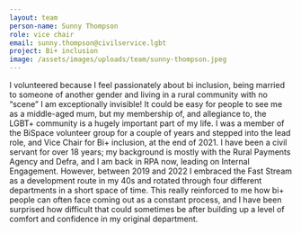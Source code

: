 ```yaml
---
layout: team
person-name: Sunny Thompson
role: vice chair
email: sunny.thompson@civilservice.lgbt
project: Bi+ inclusion
image: /assets/images/uploads/team/sunny-thompson.jpeg
---
```


I volunteered because I feel passionately about bi inclusion, being married to someone of another gender and living in a rural community with no “scene” I am exceptionally invisible! It could be easy for people to see me as a middle-aged mum, but my membership of, and allegiance to, the LGBT+ community is a hugely important part of my life. I was a member of the BiSpace volunteer group for a couple of years and stepped into the lead role, and Vice Chair for Bi+ inclusion, at the end of 2021. I have been a civil servant for over 18 years; my background is mostly with the Rural Payments Agency and Defra, and I am back in RPA now, leading on Internal Engagement. However, between 2019 and 2022 I embraced the Fast Stream as a development route in my 40s and rotated through four different departments in a short space of time. This really reinforced to me how bi+ people can often face coming out as a constant process, and I have been surprised how difficult that could sometimes be after building up a level of comfort and confidence in my original department.  


